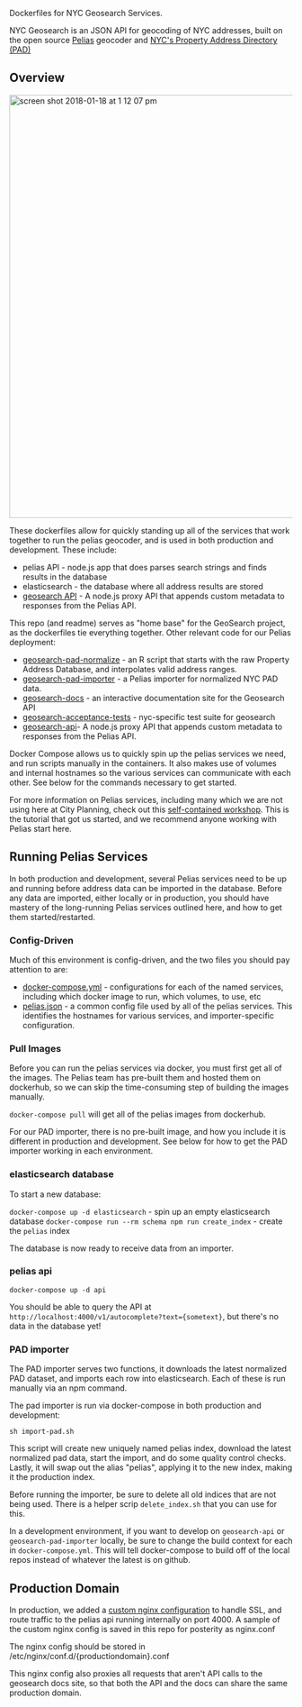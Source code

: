 
Dockerfiles for NYC Geosearch Services.

NYC Geosearch is an JSON API for geocoding of NYC addresses, built on the open source [Pelias](https://github.com/pelias/pelias) geocoder and [NYC's Property Address Directory (PAD)](https://www1.nyc.gov/site/planning/data-maps/open-data.page)

## Overview

<img width="751" alt="screen shot 2018-01-18 at 1 12 07 pm" src="https://user-images.githubusercontent.com/1833820/35113991-48b04abc-fc51-11e7-8a4f-7664ddba6492.png">


These dockerfiles allow for quickly standing up all of the services that work together to run the pelias geocoder, and is used in both production and development.  These include:

- pelias API - node.js app that does parses search strings and finds results in the database
- elasticsearch - the database where all address results are stored
- [geosearch API](https://github.com/NYCPlanning/labs-geosearch-api) - A node.js proxy API that appends custom metadata to responses from the Pelias API.

This repo (and readme) serves as "home base" for the GeoSearch project, as the dockerfiles tie everything together.  Other relevant code for our Pelias deployment:
- [geosearch-pad-normalize](https://github.com/NYCPlanning/labs-geosearch-pad-normalize) - an R script that starts with the raw Property Address Database, and interpolates valid address ranges.
- [geosearch-pad-importer](https://github.com/NYCPlanning/labs-geosearch-pad-importer) - a Pelias importer for normalized NYC PAD data.
- [geosearch-docs](https://github.com/NYCPlanning/labs-geosearch-docs) - an interactive documentation site for the Geosearch API
- [geosearch-acceptance-tests](https://github.com/NYCPlanning/labs-geosearch-acceptance-tests) - nyc-specific test suite for geosearch
- [geosearch-api](https://github.com/NYCPlanning/labs-geosearch-api)- A node.js proxy API that appends custom metadata to responses from the Pelias API.

Docker Compose allows us to quickly spin up the pelias services we need, and run scripts manually in the containers.  It also makes use of volumes and internal hostnames so the various services can communicate with each other.  See below for the commands necessary to get started.

For more information on Pelias services, including many which we are not using here at City Planning, check out this [self-contained workshop](how_to_guide.pdf). This is the tutorial that got us started, and we recommend anyone working with Pelias start here.

## Running Pelias Services
In both production and development, several Pelias services need to be up and running before address data can be imported in the database. Before any data are imported, either locally or in production, you should have mastery of the long-running Pelias services outlined here, and how to get them started/restarted.

### Config-Driven
Much of this environment is config-driven, and the two files you should pay attention to are:
- [docker-compose.yml](https://github.com/NYCPlanning/labs-geosearch-dockerfiles/blob/master/docker-compose.yml) - configurations for each of the named services, including which docker image to run, which volumes, to use, etc
- [pelias.json](https://github.com/NYCPlanning/labs-geosearch-dockerfiles/blob/master/pelias.json) - a common config file used by all of the pelias services.  This identifies the hostnames for various services, and importer-specific configuration.

### Pull Images
Before you can run the pelias services via docker, you must first get all of the images.  The Pelias team has pre-built them and hosted them on dockerhub, so we can skip the time-consuming step of building the images manually.

`docker-compose pull` will get all of the pelias images from dockerhub.

For our PAD importer, there is no pre-built image, and how you include it is different in production and development.  See below for how to get the PAD importer working in each environment.

### elasticsearch database
To start a new database:

`docker-compose up -d elasticsearch` - spin up an empty elasticsearch database
`docker-compose run --rm schema npm run create_index` - create the `pelias` index

The database is now ready to receive data from an importer.

### pelias api
`docker-compose up -d api`

You should be able to query the API at `http://localhost:4000/v1/autocomplete?text={sometext}`, but there's no data in the database yet!

### PAD importer

The PAD importer serves two functions, it downloads the latest normalized PAD dataset, and imports each row into elasticsearch.  Each of these is run manually via an npm command.

The pad importer is run via docker-compose in both production and development:

```
sh import-pad.sh
```
This script will create new uniquely named pelias index, download the latest normalized pad data, start the import, and do some quality control checks.  Lastly, it will swap out the alias "pelias", applying it to the new index, making it the production index.

Before running the importer, be sure to delete all old indices that are not being used.  There is a helper scrip `delete_index.sh` that you can use for this.

In a development environment, if you want to develop on  `geosearch-api` or `geosearch-pad-importer` locally, be sure to change the build context for each in `docker-compose.yml`.  This will tell docker-compose to build off of the local repos instead of whatever the latest is on github.

## Production Domain

In production, we added a [custom nginx configuration](https://github.com/NYCPlanning/labs-geosearch-dockerfiles/blob/master/nginx.conf) to handle SSL, and route traffic to the pelias api running internally on port 4000.  A sample of the custom nginx config is saved in this repo for posterity as nginx.conf

The nginx config should be stored in /etc/nginx/conf.d/{productiondomain}.conf

This nginx config also proxies all requests that aren't API calls to the geosearch docs site, so that both the API and the docs can share the same production domain.
